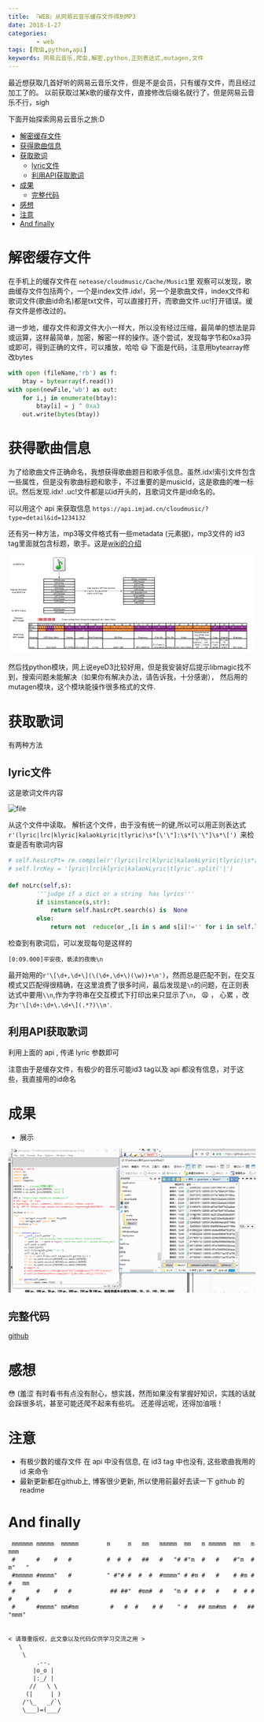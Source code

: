 ```yaml
---
title: 『WEB』从网易云音乐缓存文件得到MP3
date: 2018-1-27
categories: 
		- web
tags: [爬虫,python,api]
keywords: 网易云音乐,爬虫,解密,python,正则表达式,mutagen,文件
---
```



最近想获取几首好听的网易云音乐文件，但是不是会员，只有缓存文件，而且经过加工了的。
以前获取过某k歌的缓存文件，直接修改后缀名就行了，但是网易云音乐不行，sigh
<!-- more -->

下面开始探索网易云音乐之旅:D
<!-- TOC -->

- [解密缓存文件](#解密缓存文件)
- [获得歌曲信息](#获得歌曲信息)
- [获取歌词](#获取歌词)
    - [lyric文件](#lyric文件)
    - [利用API获取歌词](#利用api获取歌词)
- [成果](#成果)
    - [完整代码](#完整代码)
- [感想](#感想)
- [注意](#注意)
- [And finally](#and-finally)

<!-- /TOC -->


<a id="markdown-解密缓存文件" name="解密缓存文件"></a>
# 解密缓存文件

在手机上的缓存文件在 `netease/cloudmusic/Cache/Music1`里
观察可以发现，歌曲缓存文件包括两个，一个是index文件.idx!，另一个是歌曲文件，index文件和歌词文件(歌曲id命名)都是txt文件，可以直接打开，而歌曲文件.uc!打开错误。缓存文件是修改过的。


进一步地，缓存文件和源文件大小一样大，所以没有经过压缩，最简单的想法是异或运算，这样最简单，加密，解密一样的操作。逐个尝试，发现每字节和0xa3异或即可，得到正确的文件，可以播放，哈哈 :smiley: 下面是代码，注意用bytearray修改bytes

```python    
with open (fileName,'rb') as f:
    btay = bytearray(f.read())
with open(newFile,'wb') as out:
    for i,j in enumerate(btay):
        btay[i] = j ^ 0xa3
    out.write(bytes(btay))
```

<a id="markdown-获得歌曲信息" name="获得歌曲信息"></a>
# 获得歌曲信息
为了给歌曲文件正确命名，我想获得歌曲题目和歌手信息。虽然.idx!索引文件包含一些属性，但是没有歌曲标题和歌手，不过重要的是musicId，这是歌曲的唯一标识。然后发现.idx!  .uc!文件都是以id开头的，且歌词文件是id命名的。

可以用这个 api 来获取信息
`https://api.imjad.cn/cloudmusic/?type=detail&id=1234132`

还有另一种方法，mp3等文件格式有一些metadata (元素据)，mp3文件的 id3 tag里面就包含标题，歌手。这是[wiki的介绍](https://en.wikipedia.org/wiki/MP3)

![mp3](https://raw.githubusercontent.com/mbinary/mbinary.github.io/hexo/source/images/mp3.png)

然后找python模块，网上说eyeD3比较好用，但是我安装好后提示libmagic找不到，搜索问题未能解决（如果你有解决办法，请告诉我，十分感谢）， 然后用的mutagen模块，这个模块能操作很多格式的文件.

<a id="markdown-获取歌词" name="获取歌词"></a>
# 获取歌词
有两种方法
<a id="markdown-lyric文件" name="lyric文件"></a>
## lyric文件
这是歌词文件内容

![file](https://raw.githubusercontent.com/mbinary/mbinary.github.io/hexo/source/images/file.png)

从这个文件中读取。 解析这个文件，由于没有统一的键,所以可以用正则表达式`r'(lyric|lrc|klyric|kalaokLyric|tlyric)\s*[\'\"]:\s*[\'\"]\s*\[')
`来检查是否有歌词内容
```python
# self.hasLrcPt= re.compile(r'(lyric|lrc|klyric|kalaokLyric|tlyric)\s*[\'\"]:\s*[\'\"]\s*\[')
# self.lrcKey = 'lyric|lrc|klyric|kalaokLyric|tlyric'.split('|')

def noLrc(self,s):
        '''judge if a dict or a string  has lyrics'''
        if isinstance(s,str):
            return self.hasLrcPt.search(s) is  None
        else:
            return not  reduce(or_,[i in s and s[i]!='' for i in self.lrcKey]) 
```

检查到有歌词后，可以发现每句是这样的

`[0:09.000]平安夜，亵渎的夜晚\n`

最开始用的`r'\[\d+,\d+\](\(\d+,\d+\)(\w))+\n')`，然而总是匹配不到，在交互模式又匹配得很精确，在这里浪费了很多时间，最后发现是`\n`的问题，在正则表达式中要用`\\n`,作为字符串在交互模式下打印出来只显示了`\n`， :weary: ， 心累   ，改为`r'\[\d+:\d+\.\d+\](.*?)\\n'`.

<a id="markdown-利用api获取歌词" name="利用api获取歌词"></a>
## 利用API获取歌词
利用上面的 api , 传递 lyric 参数即可



注意由于是缓存文件，有极少的音乐可能id3 tag以及 api 都没有信息，对于这些，我直接用的id命名

<a id="markdown-成果" name="成果"></a>
# 成果
* 展示


![display](https://raw.githubusercontent.com/mbinary/mbinary.github.io/hexo/source/images/display.gif)


<a id="markdown-完整代码" name="完整代码"></a>
## 完整代码
[github](https://github.com/mbinary/netease-music-cracker.git)

<a id="markdown-感想" name="感想"></a>
# 感想
:flushed: (羞涩
有时看书有点没有耐心，想实践，然而如果没有掌握好知识，实践的话就会踩很多坑，甚至可能还爬不起来有些坑。 还差得远呢，还得加油哦！

<a id="markdown-注意" name="注意"></a>
# 注意
* 有极少数的缓存文件 在 api 中没有信息, 在 id3 tag 中也没有, 这些歌曲我用的 id 来命令
* 最新更新都在github上, 博客很少更新, 所以使用前最好去读一下 github 的 readme

<a id="markdown-and-finally" name="and-finally"></a>
# And finally
```
 mmmmmm mmmmm  mmmmm        m     m   mm   mmmmm  mm   m mmmmm  mm   m   mmm
 #      #    #   #          #  #  #   ##   #   "# #"m  #   #    #"m  # m"   "
 #mmmmm #mmmm"   #          " #"# #  #  #  #mmmm" # #m #   #    # #m # #   mm
 #      #    #   #           ## ##"  #mm#  #   "m #  # #   #    #  # # #    #
 #      #mmmm" mm#mm         #   #  #    # #    " #   ## mm#mm  #   ##  "mmm"


< 请尊重版权，此文章以及代码仅供学习交流之用 >
   \
    \
        .--.
       |o_o |
       |:_/ |
      //   \ \
     (|     | )
    /'\_   _/`\
    \___)=(___/
```
